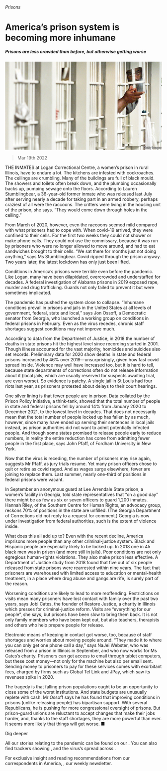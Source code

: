 ###### Prisons

# America’s prison system is becoming more inhumane 

##### Prisons are less crowded than before, but otherwise getting worse 

![image](images/20220319_USP001_0.jpg) 

> Mar 19th 2022 

THE INMATES at Logan Correctional Centre, a women’s prison in rural Illinois, have to endure a lot. The kitchens are infested with cockroaches. The ceilings are crumbling. Many of the buildings are full of black mould. The showers and toilets often break down, and the plumbing occasionally backs up, pumping sewage onto the floors. According to Lauren Stumblingbear, a 36-year-old former inmate who was released last July after serving nearly a decade for taking part in an armed robbery, perhaps craziest of all were the raccoons. The critters were living in the housing unit of the prison, she says. “They would come down through holes in the ceiling.”

From March of 2020, however, even the raccoons seemed mild compared with what prisoners had to cope with. When covid-19 arrived, they were confined to their cells. For the first two weeks they could not shower or make phone calls. They could not use the commissary, because it was run by prisoners who were no longer allowed to move around, and had to eat sandwiches brought to their cells. “We sat there for months just not doing anything,” says Ms Stumblingbear. Covid ripped through the prison anyway. Two years later, the latest lockdown has only just been lifted.


Conditions in America’s prisons were terrible even before the pandemic. Like Logan, many have been dilapidated, overcrowded and understaffed for decades. A federal investigation of Alabama prisons in 2019 exposed rape, murder and drug trafficking. Guards not only failed to prevent it but were sometimes implicated.

The pandemic has pushed the system close to collapse. “Inhumane conditions prevail in prisons and jails in the United States at all levels of government, federal, state and local,” says Jon Ossoff, a Democratic senator from Georgia, who launched a working group on conditions in federal prisons in February. Even as the virus recedes, chronic staff shortages suggest conditions may not improve much.

According to data from the Department of Justice, in 2018 the number of deaths in state prisons hit the highest level since recording started in 2001. Though illness accounted for the vast majority, homicides and suicides also set records. Preliminary data for 2020 show deaths in state and federal prisons increased by 46% over 2019—unsurprisingly, given how fast covid spread inside. Violence may well have increased too, but it is hard to tell, because state departments of corrections often do not release information about it (local jails, which are usually reserved for suspects awaiting trial, are even worse). So evidence is patchy. A single jail in St Louis had four riots last year, as prisoners protested about delays to their court hearings.

One silver lining is that fewer people are in prison. Data collated by the Prison Policy Initiative, a think-tank, showed that the total number of people in state and federal prisons fell by around 14% from January 2020 to December 2021, to the lowest level in decades. That does not necessarily mean that the total number of people locked up has fallen by as much, however, since many have ended up serving their sentences in local jails instead, as prison authorities did not want to admit potentially infected people. And though some states promised to release people early to reduce numbers, in reality the entire reduction has come from admitting fewer people in the first place, says John Pfaff, of Fordham University in New York.

Now that the virus is receding, the number of prisoners may rise again, suggests Mr Pfaff, as jury trials resume. Yet many prison officers chose to quit or retire as covid raged. And as wages surge elsewhere, fewer are joining to replace them. Last summer, nearly one-third of positions in federal prisons were vacant.

In September an anonymous guard at Lee Arrendale State prison, a women’s facility in Georgia, told state representatives that “on a good day” there might be as few as six or seven officers to guard 1,200 inmates. Hannah Riley, of the Southern Centre for Human Rights, an advocacy group, reckons 70% of positions in the state are unfilled. (The Georgia Department of Corrections did not reply to a request for comment.) Georgia is now under investigation from federal authorities, such is the extent of violence inside.

What does this all add up to? Even with the recent decline, America imprisons more people than any other criminal-justice system. Black and Hispanic people are especially likely to be locked up. In 2018 one in 45 black men was in prison (and more still in jails). Poor conditions are not only egregious human-rights violations. They also make prison less effective. A Department of Justice study from 2018 found that five out of six people released from state prisons were rearrested within nine years. The fact that prisoners are warehoused with limited access to education or mental-health treatment, in a place where drug abuse and gangs are rife, is surely part of the reason.

Worsening conditions are likely to lead to more reoffending. Restrictions on visits mean many prisoners have lost contact with family over the past two years, says Jobi Cates, the founder of Restore Justice, a charity in Illinois which presses for criminal-justice reform. Visits are “everything for our people”, she says, but prisons have been slow to bring them back. It is not only family members who have been kept out, but also teachers, therapists and others who help prepare people for release.

Electronic means of keeping in contact got worse, too, because of staff shortages and worries about moving people around. “They made it to where you can only get one phone call a day,” says NaJei Webster, who was released from a prison in Illinois in September, and who now works for Ms Cates’s charity. Prisoners can get access to email through tablet computers, but these cost money—not only for the machine but also per email sent. Sending money to prisoners to pay for these services comes with exorbitant fees, charged by firms such as Global Tel Link and JPay, which saw its revenues spike in 2020.

The tragedy is that falling prison populations ought to be an opportunity to close some of the worst institutions. And state budgets are unusually replete with cash. Mr Ossoff says he has found that improving conditions in prisons (unlike releasing people) has bipartisan support. With several Republicans, he is pushing for more congressional oversight of prisons. But prison-guard unions are reluctant to accept changes that make their jobs harder, and, thanks to the staff shortages, they are more powerful than ever. It seems more likely that things will get worse. ■

Dig deeper

All our stories relating to the pandemic can be found on our . You can also find trackers showing ,  and the virus’s spread across .

For exclusive insight and reading recommendations from our correspondents in America, , our weekly newsletter.

